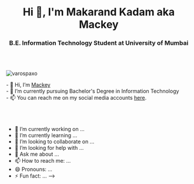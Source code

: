 <h1 align="center">Hi 👋, I'm Makarand Kadam aka Mackey</h1>
<h3 align="center">B.E. Information Technology Student at University of Mumbai</h3></br></br>
<p align="left"> <img src="https://komarev.com/ghpvc/?username=varospaxo&label=Profile%20views&color=blue&style=flat-square" alt="varospaxo" /> </p>
<p>- 👋 Hi, I’m <a href="https://github.com/MACK3Y/">Mackey</a></br>
- 🌱 I’m currently pursuing Bachelor's Degree in Information Technology</br>
- 📫 You can reach me on my social media accounts <a href="https://linktr.ee/vedantfar">here</a>.</p></br></br>

<!-- <p align=left><img align="center" src="https://github-readme-stats.vercel.app/api?username=MACK3Y&show_icons=true&locale=en&theme=transparent" alt="Mackey" /></p> -->

<!-- <p align=left><img align="center" src="https://github-readme-stats.vercel.app/api/top-langs/?username=MACK3Y&layout=compact&hide=html&theme=transparent" alt="Mackey" /></p> -->


<!---
MACK3Y/mack3y is a ✨ special ✨ repository because its `README.md` (this file) appears on your GitHub profile.
You can click the Preview link to take a look at your changes.
--->


- 🔭 I’m currently working on ...
- 🌱 I’m currently learning ...
- 👯 I’m looking to collaborate on ...
- 🤔 I’m looking for help with ...
- 💬 Ask me about ...
- 📫 How to reach me: ...
- 😄 Pronouns: ...
- ⚡ Fun fact: ...
-->
